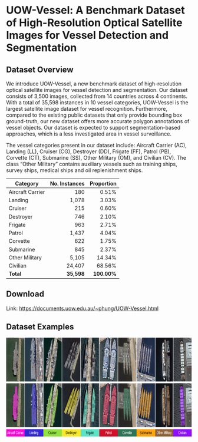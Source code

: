 # UOW-Vessel: A Benchmark Dataset of High-Resolution Optical Satellite Images for Vessel Detection and Segmentation

## Dataset Overview
We introduce UOW-Vessel, a new benchmark dataset of high-resolution optical satellite images for vessel detection and segmentation. Our dataset consists of 3,500 images, collected from 14 countries across 4 continents. With a total of 35,598 instances in 10 vessel categories, UOW-Vessel is the largest satellite image dataset for vessel recognition. Furthermore, compared to the existing public datasets that only provide bounding box ground-truth, our new dataset offers more accurate polygon annotations of vessel objects. Our dataset is expected to support segmentation-based approaches, which is a less investigated area in vessel surveillance.

The vessel categories present in our dataset include: Aircraft Carrier (AC), Landing (LL), Cruiser (CG), Destroyer (DD), Frigate (FF), Patrol (PB), Corvette (CT), Submarine (SS), Other Military (OM), and Civilian (CV). The class “Other Military” contains auxiliary vessels such as training ships, survey ships, medical ships and oil replenishment ships.

| Category | No. Instances | Proportion |
| -------- | --------: | --------: |
| Aircraft Carrier | 180 | 0.51% |
| Landing | 1,078 | 3.03% |
| Cruiser | 215 | 0.60% |
| Destroyer | 746 | 2.10% |
| Frigate | 963 | 2.71% |
| Patrol | 1,437 | 4.04% |
| Corvette | 622 | 1.75% |
| Submarine | 845 | 2.37% |
| Other Military | 5,105 | 14.34% |
| Civilian | 24,407 | 68.56% |
| **Total** | **35,598** | **100.00%** |

## Download

Link: https://documents.uow.edu.au/~phung/UOW-Vessel.html

## Dataset Examples
 <img src="https://github.com/yangdi-cv/UOW-Vessel/blob/main/image/visualization.jpg?raw=true" height="270"/>

